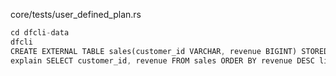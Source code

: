 

core/tests/user_defined_plan.rs
```rust
cd dfcli-data
dfcli
CREATE EXTERNAL TABLE sales(customer_id VARCHAR, revenue BIGINT) STORED AS CSV location 'customer.csv';
explain SELECT customer_id, revenue FROM sales ORDER BY revenue DESC limit 3;
```